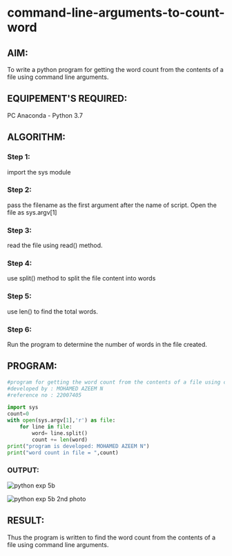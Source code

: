 # command-line-arguments-to-count-word
## AIM:
To write a python program for getting the word count from the contents of a file using command line arguments.
## EQUIPEMENT'S REQUIRED: 
PC
Anaconda - Python 3.7
## ALGORITHM: 
### Step 1:
import the sys module

### Step 2: 
pass the filename as the first argument after the name of script. Open the file as sys.argv[1]
 
### Step 3: 
read the file using read() method.

### Step 4:  
use split() method to split the file content into words

### Step 5: 
use len() to find the total words.

### Step 6: 
Run the program to determine the number of words in the file created. 

## PROGRAM:
```python
#program for getting the word count from the contents of a file using command line arguments
#developed by : MOHAMED AZEEM N
#reference no : 22007405

import sys
count=0
with open(sys.argv[1],'r') as file:
    for line in file:
        word= line.split()
        count += len(word)
print("program is developed: MOHAMED AZEEM N")
print("word count in file = ",count)
```

### OUTPUT:

![python exp 5b](https://user-images.githubusercontent.com/121040764/214796528-579b1063-a0e8-42c9-976c-a75a0fb2a4ef.jpg)

![python exp 5b 2nd photo](https://user-images.githubusercontent.com/121040764/214796751-218be8f3-6ac8-4bfb-982c-9d550cacfe4c.jpg)

## RESULT:
Thus the program is written to find the word count from the contents of a file using command line arguments.
